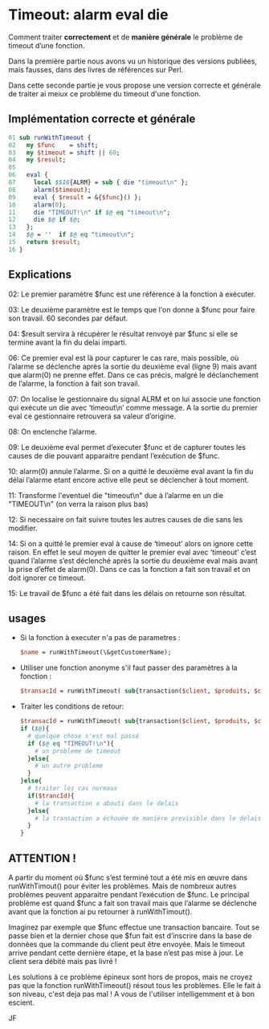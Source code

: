 # Timeout: alarm eval die
Comment traiter **correctement** et de **manière générale** le problème de timeout d’une fonction.

Dans la première partie nous avons vu un historique des versions publiées, mais fausses, dans des livres de références sur Perl.

Dans cette seconde partie je vous propose une version correcte et générale de traiter ai meiux ce problème du timeout d'une fonction.



## Implémentation correcte et générale

```Perl
01 sub runWithTimeout {
02   my $func    = shift;
03   my $timeout = shift || 60;
04   my $result;
05
06   eval {
07     local $SIG{ALRM} = sub { die "timeout\n" };
08     alarm($timeout);
09     eval { $result = &{$func}() };
10     alarm(0);
11     die "TIMEOUT!\n" if $@ eq "timeout\n";
12     die $@ if $@;
13   };
14   $@ = ''  if $@ eq "timeout\n";
15   return $result;
16 }
```
## Explications

02: Le premier paramètre $func est une référence à la fonction à exécuter.

03: Le deuxième paramètre est le temps que l'on donne à $func pour faire son travail. 60 secondes par défaut.
 
04: $result servira à récupérer le résultat renvoyé par $func si elle se termine avant la fin du delai imparti.

06: Ce premier eval est là pour capturer le cas rare, mais possible, où l’alarme se déclenche après la sortie du deuxième eval (ligne 9) mais avant que alarm(0) ne prenne effet. Dans ce cas précis, malgré le déclanchement de l’alarme, la fonction à fait son travail.

07: On localise le gestionnaire du signal ALRM et on lui associe une fonction qui exécute un die avec  ‘timeout\n’ comme message. A la sortie du premier eval ce gestionnaire retrouvera sa valeur d’origine.

08: On enclenche l’alarme.

09: Le deuxième eval permet d’executer $func et de capturer toutes les causes de die pouvant apparaitre pendant l’exécution de $func.

10: alarm(0) annule l’alarme. Si on a quitté le deuxième eval avant la fin du délai l’alarme etant encore active elle peut se déclencher à tout moment.

11: Transforme l'eventuel die "timeout\n" due à l’alarme en un die "TIMEOUT\n" (on verra la raison plus bas)

12: Si necessaire on fait suivre toutes les autres causes de die sans les modifier.

14: Si on a quitté le premier eval à cause de ‘timeout’ alors on ignore cette raison. En effet le seul moyen de quitter le premier eval avec ‘timeout’ c’est quand l’alarme s’est déclenché après la sortie du deuxième eval mais avant la prise d’effet de alarm(0).  Dans ce cas la fonction a fait son travail et on doit ignorer ce timeout.

15: Le travail de $func a été fait dans les délais on retourne son résultat.


## usages

* Si la fonction à executer n'a pas de parametres :
  ```Perl
  $name = runWithTimeout(\&getCustomerName);
  ```

* Utiliser une fonction anonyme s'il faut passer des paramètres à la fonction :
  ```Perl
  $transacId = runWithTimeout( sub{transaction($client, $produits, $cb)}, 10*60);
  ```

* Traiter les conditions de retour:
  ```Perl
  $transacId = runWithTimeout( sub{transaction($client, $produits, $cb)}, 10*60);
  if ($@){
    # quelque chose s'est mal passé
    if ($@ eq "TIMEOUT!\n"){
      # un probleme de timeout
    }else{
      # un autre probleme
    }
  }else{
    # traiter les cas normaux
    if($trancId){
      # la transaction a abouti dans le delais
    }else{
      # la transaction a échouée de manière previsible dans le delais
    }
  }
  ```

## ATTENTION !

A partir du moment où $func s’est terminé tout a été mis en œuvre dans runWithTimout() pour éviter les problèmes. Mais de nombreux autres problèmes peuvent apparaitre pendant l’exécution de $func. Le principal problème est quand $func a fait son travail mais que l’alarme se déclenche avant que la fonction ai pu retourner à runWithTimout().

Imaginez par exemple que $func effectue une transaction bancaire. Tout se passe bien et la dernier chose que $fun fait est d’inscrire dans la base de données que la commande du client peut être envoyée. Mais le timeout arrive pendant cette dernière étape, et la base n’est pas mise à jour. Le client sera débité mais pas livré !

Les solutions à ce problème épineux sont hors de propos, mais ne croyez pas que la fonction runWithTimeout() résout tous les problèmes. Elle le fait à son niveau, c'est deja pas mal ! A vous de l'utiliser intelligemment et à bon escient. 

JF

